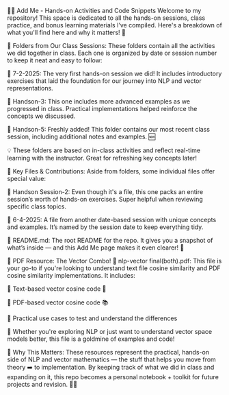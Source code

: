 👩‍💻 Add Me - Hands-on Activities and Code Snippets
Welcome to my repository! This space is dedicated to all the hands-on sessions, class practice, and bonus learning materials I’ve compiled. Here's a breakdown of what you'll find here and why it matters! 🚀

📁 Folders from Our Class Sessions:
These folders contain all the activities we did together in class. Each one is organized by date or session number to keep it neat and easy to follow:

📂 7-2-2025: The very first hands-on session we did! It includes introductory exercises that laid the foundation for our journey into NLP and vector representations.

📂 Handson-3: This one includes more advanced examples as we progressed in class. Practical implementations helped reinforce the concepts we discussed.

📂 Handson-5: Freshly added! This folder contains our most recent class session, including additional notes and examples. 🆕

💡 These folders are based on in-class activities and reflect real-time learning with the instructor. Great for refreshing key concepts later!

📄 Key Files & Contributions:
Aside from folders, some individual files offer special value:

📄 Handson Session-2: Even though it's a file, this one packs an entire session’s worth of hands-on exercises. Super helpful when reviewing specific class topics.

📄 6-4-2025: A file from another date-based session with unique concepts and examples. It’s named by the session date to keep everything tidy.

📄 README.md: The root README for the repo. It gives you a snapshot of what’s inside — and this Add Me page makes it even clearer! 📝

📘 PDF Resource: The Vector Combo!
📄 nlp-vector final(both).pdf: This file is your go-to if you're looking to understand text file cosine similarity and PDF cosine similarity implementations.
It includes:

📌 Text-based vector cosine code 🧠

📌 PDF-based vector cosine code 📚

🧪 Practical use cases to test and understand the differences

🎯 Whether you're exploring NLP or just want to understand vector space models better, this file is a goldmine of examples and code!

💬 Why This Matters:
These resources represent the practical, hands-on side of NLP and vector mathematics — the stuff that helps you move from theory ➡️ to implementation. By keeping track of what we did in class and expanding on it, this repo becomes a personal notebook + toolkit for future projects and revision. 💼💡
